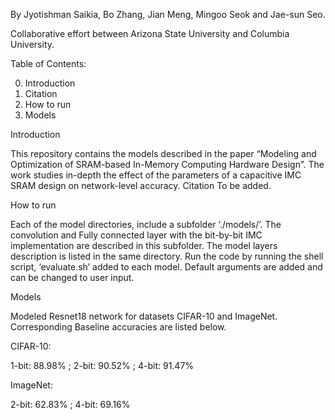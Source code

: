 By Jyotishman Saikia, Bo Zhang, Jian Meng, Mingoo Seok and Jae-sun Seo.

Collaborative effort between Arizona State University  and Columbia University.




Table of Contents:  

0.	Introduction
1.	Citation
2.	How to run
3.	Models

Introduction

This repository contains the models described in the paper “Modeling and Optimization of SRAM-based In-Memory Computing Hardware Design”. The work studies in-depth the effect of the parameters of a capacitive IMC SRAM design on network-level accuracy.
Citation
To be added.

How to run

Each of the model directories, include a subfolder ‘./models/’. The convolution and Fully connected layer with the bit-by-bit IMC implementation are described in this subfolder. The model layers description is listed in the same directory.
Run the code by running the shell script, ‘evaluate.sh’ added to each model. Default arguments are added and can be changed to user input. 

Models

Modeled Resnet18 network for datasets CIFAR-10 and ImageNet. Corresponding Baseline accuracies are listed below.

CIFAR-10:

1-bit:    88.98%  ;   2-bit:   90.52% ;    4-bit:   91.47%


ImageNet:

2-bit:    62.83%  ;   4-bit:   69.16%
